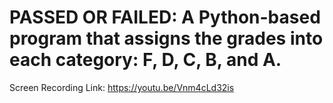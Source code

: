 # PASSED OR FAILED: A Python-based program that assigns the grades into each category: F, D, C, B, and A.

Screen Recording Link:
https://youtu.be/Vnm4cLd32is

